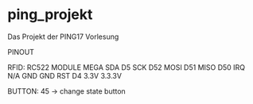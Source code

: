 # ping_projekt

Das Projekt der PING17 Vorlesung 

PINOUT
 
RFID:
RC522 MODULE    MEGA
SDA             D5
SCK             D52
MOSI            D51
MISO            D50
IRQ             N/A
GND             GND
RST             D4
3.3V            3.3.3V

BUTTON:
	45 -> change state button   
